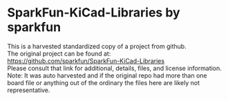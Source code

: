 
# SparkFun-KiCad-Libraries by sparkfun  
This is a harvested standardized copy of a project from github.  
The original project can be found at:  
https://github.com/sparkfun/SparkFun-KiCad-Libraries  
Please consult that link for additional, details, files, and license information.  
Note: It was auto harvested and if the original repo had more than one board file or anything out of the ordinary the files here are likely not representative.  
    